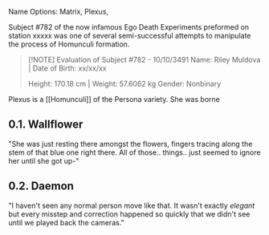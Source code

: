 Name Options: Matrix, Plexus,

Subject #782 of the now infamous Ego Death Experiments preformed on station xxxxx was one of several semi-successful attempts to manipulate the process of Homunculi formation. 


> [!NOTE] Evaluation of Subject #782 - 10/10/3491
> Name: Riley Muldova  |  Date of Birth: xx/xx/xx
> 
> Height: 170.18 cm  |  Weight: 57.6062 kg
> Gender: Nonbinary
> 




Plexus is a [[Homunculi]] of the Persona variety. She was borne


## 0.1. Wallflower
"She was just resting there amongst the flowers, fingers tracing along the stem of that blue one right there. All of those.. things.. just seemed to ignore her until she got up-"

## 0.2. Daemon
"I haven't seen any normal person move like that. It wasn't exactly *elegant* but every misstep and correction happened so quickly that we didn't see until we played back the cameras."